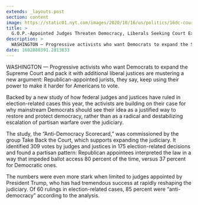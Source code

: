 ```yaml
--- 
extends: _layouts.post 
section: content 
image: https://static01.nyt.com/images/2020/10/16/us/politics/16dc-courtpack-2/16dc-courtpack-2-facebookJumbo.jpg 
title: > 
  G.O.P.-Appointed Judges Threaten Democracy, Liberals Seeking Court Expansion Say 
description: > 
  WASHINGTON — Progressive activists who want Democrats to expand the Supreme Court and pack it with additional liberal justices are mustering a new argument: Republican-appointed jurists, they say, keep using their power to make it harder for Americans to vote.The study, the “Anti-Democracy Scorecard,” was commissioned by the group Take Back the Court, which supports expanding the judiciary.It identified 309 votes by judges and justices in 175 election-related decisions and found a partisan pattern: Republican appointees interpreted the law in a way that impeded ballot access 80 percent of the time, versus 37 percent for Democratic ones.The numbers were even more stark when limited to judges appointed by President Trump, who has had tremendous success at rapidly reshaping the judiciary.Of 60 rulings in election-related cases, 85 percent were “anti-democracy” according to the analysis. 
date: 1602880391.2813833 
--- 
```

WASHINGTON — Progressive activists who want Democrats to expand the Supreme Court and pack it with additional liberal justices are mustering a new argument: Republican-appointed jurists, they say, keep using their power to make it harder for Americans to vote.

Backed by a new study of how federal judges and justices have ruled in election-related cases this year, the activists are building on their case for why mainstream Democrats should see their idea as a justified way to restore and protect democracy, rather than as a radical and destabilizing escalation of partisan warfare over the judiciary.

The study, the “Anti-Democracy Scorecard,” was commissioned by the group Take Back the Court, which supports expanding the judiciary. It identified 309 votes by judges and justices in 175 election-related decisions and found a partisan pattern: Republican appointees interpreted the law in a way that impeded ballot access 80 percent of the time, versus 37 percent for Democratic ones.

The numbers were even more stark when limited to judges appointed by President Trump, who has had tremendous success at rapidly reshaping the judiciary. Of 60 rulings in election-related cases, 85 percent were “anti-democracy” according to the analysis.